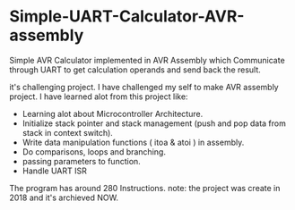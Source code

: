 # Simple-UART-Calculator-AVR-assembly
Simple AVR Calculator implemented in AVR Assembly which Communicate through UART to get calculation operands and send back the result.

it's challenging project. I have challenged my self to make AVR assembly project.
I have learned alot from this project like:
-	Learning alot about Microcontroller Architecture.
-	Initialize stack pointer and stack management (push and pop data from stack in context switch).
-	Write data manipulation functions ( itoa & atoi ) in assembly.
-	Do comparisons, loops and branching.
-	passing parameters to function.
-	Handle UART ISR 

The program has around 280 Instructions. 
note: the project was create in 2018 and it's archieved NOW.
